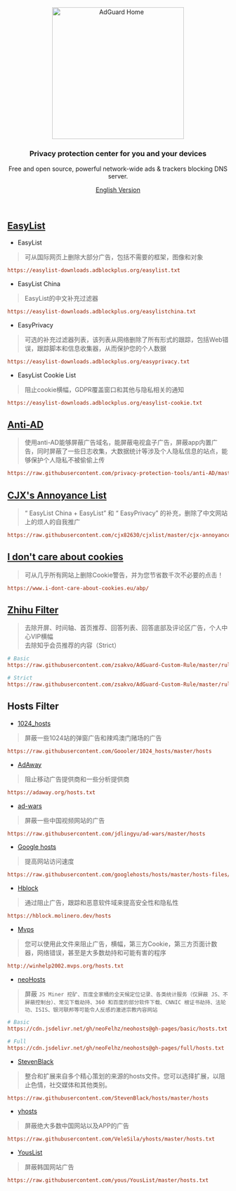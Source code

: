 &nbsp;
<p align="center">
  <img src="https://cdn.adguard.com/public/Adguard/Common/adguard_home.svg" width="300px" alt="AdGuard Home" />
</p>

<h3 align="center">Privacy protection center for you and your devices</h3>
<p align="center">
  Free and open source, powerful network-wide ads & trackers blocking DNS server.
</p>

<p align="center">
    <a href="https://github.com/233Bazinga/AdGuardHome/blob/master/README.md">English Version</a> 
</p>

<br />
   
## [EasyList](https://easylist.to)

 * EasyList   

> 可从国际网页上删除大部分广告，包括不需要的框架，图像和对象
```ini
https://easylist-downloads.adblockplus.org/easylist.txt
```
 * EasyList China   
> EasyList的中文补充过滤器
```ini
https://easylist-downloads.adblockplus.org/easylistchina.txt
```

 * EasyPrivacy   
> 可选的补充过滤器列表，该列表从网络删除了所有形式的跟踪，包括Web错误，跟踪脚本和信息收集器，从而保护您的个人数据
```ini
https://easylist-downloads.adblockplus.org/easyprivacy.txt
```
 * EasyList Cookie List   
> 阻止cookie横幅，GDPR覆盖窗口和其他与隐私相关的通知
```ini
https://easylist-downloads.adblockplus.org/easylist-cookie.txt
```
   
## [Anti-AD](https://github.com/privacy-protection-tools/anti-AD)

> 使用anti-AD能够屏蔽广告域名，能屏蔽电视盒子广告，屏蔽app内置广告，同时屏蔽了一些日志收集，大数据统计等涉及个人隐私信息的站点，能够保护个人隐私不被偷偷上传
```ini
https://raw.githubusercontent.com/privacy-protection-tools/anti-AD/master/anti-ad-easylist.txt
```

## [CJX's Annoyance List](https://github.com/cjx82630/cjxlist)

> “ EasyList China + EasyList” 和 “ EasyPrivacy” 的补充，删除了中文网站上的烦人的自我推广
```ini
https://raw.githubusercontent.com/cjx82630/cjxlist/master/cjx-annoyance.txt
```
   
## [I don't care about cookies](https://www.i-dont-care-about-cookies.eu)

> 可从几乎所有网站上删除Cookie警告，并为您节省数千次不必要的点击！
```ini
https://www.i-dont-care-about-cookies.eu/abp/
```

## [Zhihu Filter](https://github.com/zsakvo/AdGuard-Custom-Rule)

>去除开屏、时间轴、首页推荐、回答列表、回答底部及评论区广告，个人中心VIP横幅   
>去除知乎会员推荐的内容（Strict）   
```ini
# Basic
https://raw.githubusercontent.com/zsakvo/AdGuard-Custom-Rule/master/rule/zhihu.txt

# Strict
https://raw.githubusercontent.com/zsakvo/AdGuard-Custom-Rule/master/rule/zhihu-strict.txt
```
   
## Hosts Filter

 * [1024_hosts](https://github.com/Goooler/1024_hosts)
> 屏蔽一些1024站的弹窗广告和辣鸡澳门赌场的广告
```ini
https://raw.githubusercontent.com/Goooler/1024_hosts/master/hosts
```

 * [AdAway](https://github.com/AdAway/adaway.github.io)
> 阻止移动广告提供商和一些分析提供商
```ini
https://adaway.org/hosts.txt
```

 * [ad-wars](https://github.com/jdlingyu/ad-wars/)
> 屏蔽一些中国视频网站的广告
```ini
https://raw.githubusercontent.com/jdlingyu/ad-wars/master/hosts
```

 * [Google hosts](https://github.com/googlehosts/hosts)
> 提高网站访问速度
```ini
https://raw.githubusercontent.com/googlehosts/hosts/master/hosts-files/hosts
```

 * [Hblock](https://github.com/hectorm/hblock)
> 通过阻止广告，跟踪和恶意软件域来提高安全性和隐私性
```ini
https://hblock.molinero.dev/hosts 
```

 * [Mvps](https://winhelp2002.mvps.org/hosts.htm)
> 您可以使用此文件来阻止广告，横幅，第三方Cookie，第三方页面计数器，网络错误，甚至是大多数劫持和可能有害的程序
```ini
http://winhelp2002.mvps.org/hosts.txt
```

 * [neoHosts](https://github.com/neofelhz/neohosts)
> 屏蔽 `JS Miner 挖矿、百度全家桶的全天候定位记录、各类统计服务（仅屏蔽 JS、不屏蔽控制台）、常见下载劫持、360 和百度的部分软件下载、CNNIC 根证书劫持、法轮功、ISIS、银河联邦等可能令人反感的激进宗教内容网站`
```ini
# Basic 
https://cdn.jsdelivr.net/gh/neoFelhz/neohosts@gh-pages/basic/hosts.txt 

# Full
https://cdn.jsdelivr.net/gh/neoFelhz/neohosts@gh-pages/full/hosts.txt 
```
 * [StevenBlack](https://github.com/StevenBlack/hosts)
> 整合和扩展来自多个精心策划的来源的hosts文件。您可以选择扩展，以阻止色情，社交媒体和其他类别。
```ini
https://raw.githubusercontent.com/StevenBlack/hosts/master/hosts
```

 * [yhosts](https://github.com/VeleSila/yhosts)
> 屏蔽绝大多数中国网站以及APP的广告
```ini
https://raw.githubusercontent.com/VeleSila/yhosts/master/hosts.txt
```

 * [YousList](https://github.com/yous/YousList)
> 屏蔽韩国网站广告
```ini
https://raw.githubusercontent.com/yous/YousList/master/hosts.txt
```